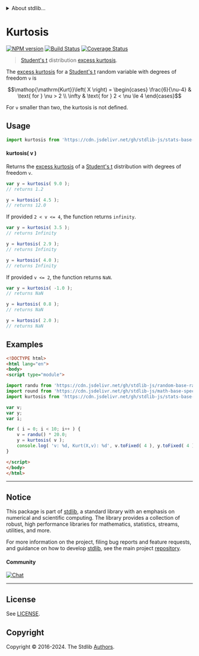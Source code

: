 <!--

@license Apache-2.0

Copyright (c) 2018 The Stdlib Authors.

Licensed under the Apache License, Version 2.0 (the "License");
you may not use this file except in compliance with the License.
You may obtain a copy of the License at

   http://www.apache.org/licenses/LICENSE-2.0

Unless required by applicable law or agreed to in writing, software
distributed under the License is distributed on an "AS IS" BASIS,
WITHOUT WARRANTIES OR CONDITIONS OF ANY KIND, either express or implied.
See the License for the specific language governing permissions and
limitations under the License.

-->


<details>
  <summary>
    About stdlib...
  </summary>
  <p>We believe in a future in which the web is a preferred environment for numerical computation. To help realize this future, we've built stdlib. stdlib is a standard library, with an emphasis on numerical and scientific computation, written in JavaScript (and C) for execution in browsers and in Node.js.</p>
  <p>The library is fully decomposable, being architected in such a way that you can swap out and mix and match APIs and functionality to cater to your exact preferences and use cases.</p>
  <p>When you use stdlib, you can be absolutely certain that you are using the most thorough, rigorous, well-written, studied, documented, tested, measured, and high-quality code out there.</p>
  <p>To join us in bringing numerical computing to the web, get started by checking us out on <a href="https://github.com/stdlib-js/stdlib">GitHub</a>, and please consider <a href="https://opencollective.com/stdlib">financially supporting stdlib</a>. We greatly appreciate your continued support!</p>
</details>

# Kurtosis

[![NPM version][npm-image]][npm-url] [![Build Status][test-image]][test-url] [![Coverage Status][coverage-image]][coverage-url] <!-- [![dependencies][dependencies-image]][dependencies-url] -->

> [Student's t][t-distribution] distribution [excess kurtosis][kurtosis].

<!-- Section to include introductory text. Make sure to keep an empty line after the intro `section` element and another before the `/section` close. -->

<section class="intro">

The [excess kurtosis][kurtosis] for a [Student's t][t-distribution] random variable with degrees of freedom `ν` is

<!-- <equation class="equation" label="eq:t_kurtosis" align="center" raw="\operatorname{Kurt}\left( X \right) = \begin{cases} \frac{6}{\nu-4} & \text{ for } \nu > 2 \\ \infty & \text{ for } 2 < \nu \le 4 \end{cases}" alt="Excess kurtosis for a Student's t distribution."> -->

```math
\mathop{\mathrm{Kurt}}\left( X \right) = \begin{cases} \frac{6}{\nu-4} & \text{ for } \nu > 2 \\ \infty & \text{ for } 2 < \nu \le 4 \end{cases}
```

<!-- <div class="equation" align="center" data-raw-text="\operatorname{Kurt}\left( X \right) = \begin{cases} \frac{6}{\nu-4} &amp; \text{ for } \nu &gt; 2 \\ \infty &amp; \text{ for } 2 &lt; \nu \le 4 \end{cases}" data-equation="eq:t_kurtosis">
    <img src="https://cdn.jsdelivr.net/gh/stdlib-js/stdlib@51534079fef45e990850102147e8945fb023d1d0/lib/node_modules/@stdlib/stats/base/dists/t/kurtosis/docs/img/equation_t_kurtosis.svg" alt="Excess kurtosis for a Student's t distribution.">
    <br>
</div> -->

<!-- </equation> -->

For `ν` smaller than two, the kurtosis is not defined.

</section>

<!-- /.intro -->

<!-- Package usage documentation. -->



<section class="usage">

## Usage

```javascript
import kurtosis from 'https://cdn.jsdelivr.net/gh/stdlib-js/stats-base-dists-t-kurtosis@esm/index.mjs';
```

#### kurtosis( v )

Returns the [excess kurtosis][kurtosis] of a [Student's t][t-distribution] distribution with degrees of freedom `v`.

```javascript
var y = kurtosis( 9.0 );
// returns 1.2

y = kurtosis( 4.5 );
// returns 12.0
```

If provided `2 < v <= 4`, the function returns `infinity`.

```javascript
var y = kurtosis( 3.5 );
// returns Infinity

y = kurtosis( 2.9 );
// returns Infinity

y = kurtosis( 4.0 );
// returns Infinity
```

If provided `v <= 2`, the function returns `NaN`.

```javascript
var y = kurtosis( -1.0 );
// returns NaN

y = kurtosis( 0.8 );
// returns NaN

y = kurtosis( 2.0 );
// returns NaN
```

</section>

<!-- /.usage -->

<!-- Package usage notes. Make sure to keep an empty line after the `section` element and another before the `/section` close. -->

<section class="notes">

</section>

<!-- /.notes -->

<!-- Package usage examples. -->

<section class="examples">

## Examples

<!-- eslint no-undef: "error" -->

```html
<!DOCTYPE html>
<html lang="en">
<body>
<script type="module">

import randu from 'https://cdn.jsdelivr.net/gh/stdlib-js/random-base-randu@esm/index.mjs';
import round from 'https://cdn.jsdelivr.net/gh/stdlib-js/math-base-special-round@esm/index.mjs';
import kurtosis from 'https://cdn.jsdelivr.net/gh/stdlib-js/stats-base-dists-t-kurtosis@esm/index.mjs';

var v;
var y;
var i;

for ( i = 0; i < 10; i++ ) {
    v = randu() * 20.0;
    y = kurtosis( v );
    console.log( 'v: %d, Kurt(X,v): %d', v.toFixed( 4 ), y.toFixed( 4 ) );
}

</script>
</body>
</html>
```

</section>

<!-- /.examples -->

<!-- Section to include cited references. If references are included, add a horizontal rule *before* the section. Make sure to keep an empty line after the `section` element and another before the `/section` close. -->

<section class="references">

</section>

<!-- /.references -->

<!-- Section for related `stdlib` packages. Do not manually edit this section, as it is automatically populated. -->

<section class="related">

</section>

<!-- /.related -->

<!-- Section for all links. Make sure to keep an empty line after the `section` element and another before the `/section` close. -->


<section class="main-repo" >

* * *

## Notice

This package is part of [stdlib][stdlib], a standard library with an emphasis on numerical and scientific computing. The library provides a collection of robust, high performance libraries for mathematics, statistics, streams, utilities, and more.

For more information on the project, filing bug reports and feature requests, and guidance on how to develop [stdlib][stdlib], see the main project [repository][stdlib].

#### Community

[![Chat][chat-image]][chat-url]

---

## License

See [LICENSE][stdlib-license].


## Copyright

Copyright &copy; 2016-2024. The Stdlib [Authors][stdlib-authors].

</section>

<!-- /.stdlib -->

<!-- Section for all links. Make sure to keep an empty line after the `section` element and another before the `/section` close. -->

<section class="links">

[npm-image]: http://img.shields.io/npm/v/@stdlib/stats-base-dists-t-kurtosis.svg
[npm-url]: https://npmjs.org/package/@stdlib/stats-base-dists-t-kurtosis

[test-image]: https://github.com/stdlib-js/stats-base-dists-t-kurtosis/actions/workflows/test.yml/badge.svg?branch=main
[test-url]: https://github.com/stdlib-js/stats-base-dists-t-kurtosis/actions/workflows/test.yml?query=branch:main

[coverage-image]: https://img.shields.io/codecov/c/github/stdlib-js/stats-base-dists-t-kurtosis/main.svg
[coverage-url]: https://codecov.io/github/stdlib-js/stats-base-dists-t-kurtosis?branch=main

<!--

[dependencies-image]: https://img.shields.io/david/stdlib-js/stats-base-dists-t-kurtosis.svg
[dependencies-url]: https://david-dm.org/stdlib-js/stats-base-dists-t-kurtosis/main

-->

[chat-image]: https://img.shields.io/gitter/room/stdlib-js/stdlib.svg
[chat-url]: https://app.gitter.im/#/room/#stdlib-js_stdlib:gitter.im

[stdlib]: https://github.com/stdlib-js/stdlib

[stdlib-authors]: https://github.com/stdlib-js/stdlib/graphs/contributors

[umd]: https://github.com/umdjs/umd
[es-module]: https://developer.mozilla.org/en-US/docs/Web/JavaScript/Guide/Modules

[deno-url]: https://github.com/stdlib-js/stats-base-dists-t-kurtosis/tree/deno
[deno-readme]: https://github.com/stdlib-js/stats-base-dists-t-kurtosis/blob/deno/README.md
[umd-url]: https://github.com/stdlib-js/stats-base-dists-t-kurtosis/tree/umd
[umd-readme]: https://github.com/stdlib-js/stats-base-dists-t-kurtosis/blob/umd/README.md
[esm-url]: https://github.com/stdlib-js/stats-base-dists-t-kurtosis/tree/esm
[esm-readme]: https://github.com/stdlib-js/stats-base-dists-t-kurtosis/blob/esm/README.md
[branches-url]: https://github.com/stdlib-js/stats-base-dists-t-kurtosis/blob/main/branches.md

[stdlib-license]: https://raw.githubusercontent.com/stdlib-js/stats-base-dists-t-kurtosis/main/LICENSE

[t-distribution]: https://en.wikipedia.org/wiki/Student%27s_t-distribution

[kurtosis]: https://en.wikipedia.org/wiki/Kurtosis

</section>

<!-- /.links -->
